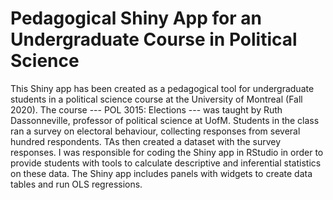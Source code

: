 # Pedagogical Shiny App for an Undergraduate Course in Political Science

This Shiny app has been created as a pedagogical tool for undergraduate students in a political science course at the University of Montreal (Fall 2020). The course --- POL 3015: Elections --- was taught by Ruth Dassonneville, professor of political science at UofM. Students in the class ran a survey on electoral behaviour, collecting responses from several hundred respondents. TAs then created a dataset with the survey responses. I was responsible for coding the Shiny app in RStudio in order to provide students with tools to calculate descriptive and inferential statistics on these data. The Shiny app includes panels with widgets to create data tables and run OLS regressions.